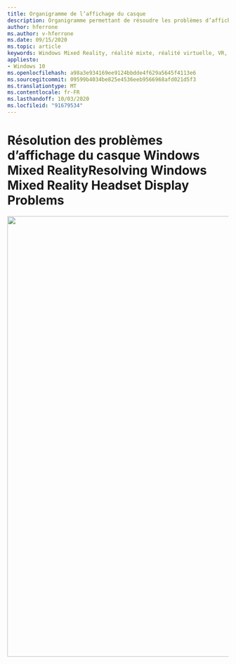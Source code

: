 ```yaml
---
title: Organigramme de l’affichage du casque
description: Organigramme permettant de résoudre les problèmes d’affichage dans les casques Windows Mixed Reality.
author: hferrone
ms.author: v-hferrone
ms.date: 09/15/2020
ms.topic: article
keywords: Windows Mixed Reality, réalité mixte, réalité virtuelle, VR, MR, organigramme, écran noir, affichage, câble d’affichage
appliesto:
- Windows 10
ms.openlocfilehash: a98a3e934169ee9124bbdde4f629a5645f4113e6
ms.sourcegitcommit: 09599b4034be825e4536eeb9566968afd021d5f3
ms.translationtype: MT
ms.contentlocale: fr-FR
ms.lasthandoff: 10/03/2020
ms.locfileid: "91679534"
---
```

# <a name="resolving-windows-mixed-reality-headset-display-problems"></a><span data-ttu-id="a2885-104">Résolution des problèmes d’affichage du casque Windows Mixed Reality</span><span class="sxs-lookup"><span data-stu-id="a2885-104">Resolving Windows Mixed Reality Headset Display Problems</span></span>

<img src="images/Flowchart_BlackscreenV2.png" width="1000">
